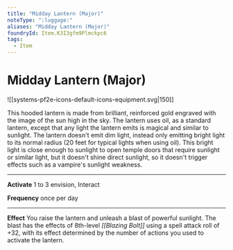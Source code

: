 ```yaml
---
title: "Midday Lantern (Major)"
noteType: ":luggage:"
aliases: "Midday Lantern (Major)"
foundryId: Item.K3I3gfm9Plmckpc6
tags:
  - Item
---
```


# Midday Lantern (Major)
![[systems-pf2e-icons-default-icons-equipment.svg|150]]

This hooded lantern is made from brilliant, reinforced gold engraved with the image of the sun high in the sky. The lantern uses oil, as a standard lantern, except that any light the lantern emits is magical and similar to sunlight. The lantern doesn't emit dim light, instead only emitting bright light to its normal radius (20 feet for typical lights when using oil). This bright light is close enough to sunlight to open temple doors that require sunlight or similar light, but it doesn't shine direct sunlight, so it doesn't trigger effects such as a vampire's sunlight weakness.

* * *

**Activate** 1 to 3 envision, Interact

**Frequency** once per day

* * *

**Effect** You raise the lantern and unleash a blast of powerful sunlight. The blast has the effects of 8th-level _[[Blazing Bolt]]_ using a spell attack roll of +32, with its effect determined by the number of actions you used to activate the lantern.
